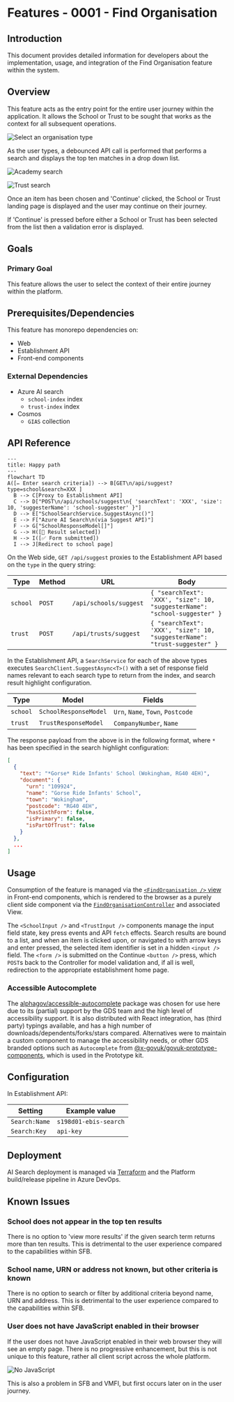 # Features - 0001 - Find Organisation

## Introduction

This document provides detailed information for developers about the implementation, usage, and integration of the Find Organisation feature within the system.

## Overview

This feature acts as the entry point for the entire user journey within the application. It allows the School or Trust to be sought that works as the context for all subsequent operations.

![Select an organisation type](../../images/find-organisation-ui-1.png)

As the user types, a debounced API call is performed that performs a search and displays the top ten matches in a drop down list.

![Academy search](../../images/find-organisation-ui-2.png)

![Trust search](../../images/find-organisation-ui-3.png)

Once an item has been chosen and 'Continue' clicked, the School or Trust landing page is displayed and the user may continue on their journey.

If 'Continue' is pressed before either a School or Trust has been selected from the list then a validation error is displayed.

## Goals

### Primary Goal

This feature allows the user to select the context of their entire journey within the platform.

## Prerequisites/Dependencies

This feature has monorepo dependencies on:

- Web
- Establishment API
- Front-end components

### External Dependencies

- Azure AI search
  - `school-index` index
  - `trust-index` index
- Cosmos
  - `GIAS` collection

## API Reference

```mermaid
---
title: Happy path
---
flowchart TD
A([✏️ Enter search criteria]) --> B[GET\n/api/suggest?type=school&search=XXX ]
  B --> C[Proxy to Establishment API]
  C --> D["POST\n/api/schools/suggest\n{ 'searchText': 'XXX', 'size': 10, 'suggesterName': 'school-suggester' }"]
  D --> E["SchoolSearchService.SuggestAsync()"]
  E --> F["Azure AI Search\n(via Suggest API)"]
  F --> G["SchoolResponseModel[]"]
  G --> H([📃 Result selected])
  H --> I([✅ Form submitted])
  I --> J[Redirect to school page]
```

On the Web side, `GET /api/suggest` proxies to the Establishment API based on the `type` in the query string:

| Type     | Method | URL                    | Body                                                                       |
|----------|--------|------------------------|----------------------------------------------------------------------------|
| `school` | `POST` | `/api/schools/suggest` | `{ "searchText": 'XXX', "size": 10, "suggesterName": "school-suggester" }` |
| `trust`  | `POST` | `/api/trusts/suggest`  | `{ "searchText": 'XXX', "size": 10, "suggesterName": "trust-suggester" }`  |

In the Establishment API, a `SearchService` for each of the above types executes `SearchClient.SuggestAsync<T>()` with a set of response field names relevant to each search type to return from the index, and search result highlight configuration.

| Type     | Model                 | Fields                            |
|----------|-----------------------|-----------------------------------|
| `school` | `SchoolResponseModel` | `Urn`, `Name`, `Town`, `Postcode` |
| `trust`  | `TrustResponseModel`  | `CompanyNumber`, `Name`           |

The response payload from the above is in the following format, where `*` has been specified in the search highlight configuration:

```json
[
  {
    "text": "*Gorse* Ride Infants' School (Wokingham, RG40 4EH)",
    "document": {
      "urn": "109924",
      "name": "Gorse Ride Infants' School",
      "town": "Wokingham",
      "postcode": "RG40 4EH",
      "hasSixthForm": false,
      "isPrimary": false,
      "isPartOfTrust": false
    }
  },
  ...
]
```

## Usage

Consumption of the feature is managed via the [`<FindOrganisation />` view](/front-end-components/src/views/find-organisation/view.tsx) in Front-end components, which is rendered to the browser as a purely client side component via the [`FindOrganisationController`](/web/src/Web.App/Controllers/FindOrganisationController.cs) and associated View.

The `<SchoolInput />` and `<TrustInput />` components manage the input field state, key press events and API `fetch` effects. Search results are bound to a list, and when an item is clicked upon, or navigated to with arrow keys and enter pressed, the selected item identifier is set in a hidden `<input />` field. The `<form />` is submitted on the Continue `<button />` press, which `POST`s back to the Controller for model validation and, if all is well, redirection to the appropriate establishment home page.

### Accessible Autocomplete

The [alphagov/accessible-autocomplete](https://github.com/alphagov/accessible-autocomplete) package was chosen for use here due to its (partial) support by the GDS team and the high level of accessibility support. It is also distributed with React integration, has (third party) typings available, and has a high number of downloads/dependents/forks/stars compared. Alternatives were to maintain a custom component to manage the accessibility needs, or other GDS branded options such as `Autocomplete` from [@x-govuk/govuk-prototype-components](https://x-govuk.github.io/govuk-prototype-components/autocomplete/), which is used in the Prototype kit.

## Configuration

In Establishment API:

| Setting       | Example value         |
|---------------|-----------------------|
| `Search:Name` | `s198d01-ebis-search` |
| `Search:Key`  | `api-key`             |

## Deployment

AI Search deployment is managed via [Terraform](/platform/terraform/search.tf) and the Platform build/release pipeline in Azure DevOps.

## Known Issues

### School does not appear in the top ten results

There is no option to 'view more results' if the given search term returns more than ten results. This is detrimental to the user experience compared to the capabilities within SFB.

### School name, URN or address not known, but other criteria is known

There is no option to search or filter by additional criteria beyond name, URN and address. This is detrimental to the user experience compared to the capabilities within SFB.

### User does not have JavaScript enabled in their browser

If the user does not have JavaScript enabled in their web browser they will see an empty page. There is no progressive enhancement, but this is not unique to this feature, rather all client script across the whole platform.

![No JavaScript](../../images/find-organisation-ui-4.png)

This is also a problem in SFB and VMFI, but first occurs later on in the user journey.
